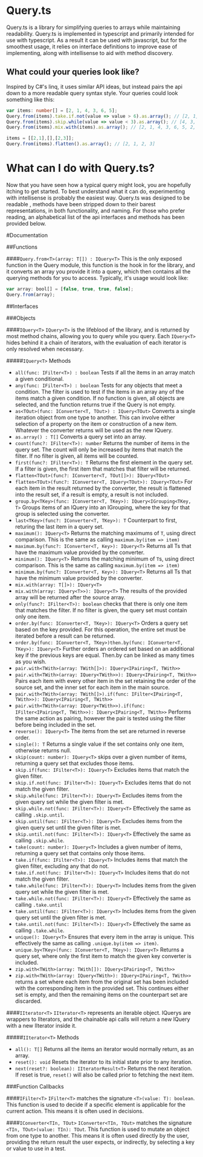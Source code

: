 # Query.ts
Query.ts is a library for simplifying queries to arrays while maintaining readability.
Query.ts is implemented in typescript and primarily intended for use with typescript. As a result it can be used with javascript, but for the smoothest usage, it relies on interface definitions to improve ease of implementing, along with intellisense to aid with method discovery.

## What could your queries look like?
Inspired by C#'s linq, it uses similar API ideas, but instead pairs the api down to a more readable query syntax style. Your queries could look something like this:
```typescript
var items: number[] = [2, 1, 4, 3, 6, 5];
Query.from(items).take.if.not(value => value > 6).as.array(); // [2, 1, 4, 3, 5]
Query.from(items).skip.while(value => value < 3).as.array(); // [4, 3, 6, 5]
Query.from(items).mix.with(items).as.array(); // [2, 1, 4, 3, 6, 5, 2, 1, 4, 3, 6, 5]

items = [[2,1],[],[2,3]];
Query.from(items).flatten().as.array(); // [2, 1, 2, 3]
```

# What can I do with Query.ts?
Now that you have seen how a typical query might look, you are hopefully itching to get started. To best understand what it can do, experimenting with intellisense is probably the easiest way. Query.ts was designed to be readable , methods have been stripped down to their barest representations, in both functionality, and naming. For those who prefer reading, an alphabetical list of the api interfaces and methods has been provided below.

#Documentation

##Functions

####```Query.from<T>(array: T[]) : IQuery<T>```
This is the only exposed function in the Query module, this function is the hook in for the library, and it converts an array you provide it into a query, which then contains all the querying methods for you to access. Typically, it's usage would look like:
```typescript
var array: bool[] = [false, true, true, false];
Query.from(array);
```
##Interfaces

###Objects

####```IQuery<T>```
```IQuery<T>``` is the lifeblood of the library, and is returned by most method chains, allowing you to query while you query. Each ```IQuery<T>``` hides behind it a chain of iterators, with the evaluation of each iterator is only resolved when necessary.

#####```IQuery<T>``` Methods
- ```all(func: IFilter<T>) : boolean``` Tests if all the items in an array match a given conditional.
- ```any(func: IFilter<T>) : boolean``` Tests for any objects that meet a condition. The filter is used to test if the items in an array any of the items match a given condition. If no function is given, all objects are selected, and the function returns true if the Query is not empty.
- ```as<TOut>(func: IConverter<T, TOut>) : IQuery<TOut>``` Converts a single iteration object from one type to another. This can involve either selection of a property on the item or construction of a new item. Whatever the converter returns will be used as the new IQuery.
- ```as.array() : T[]``` Converts a query set into an array.
- ```count(func?: IFilter<T>): number``` Returns the number of items in the query set. The count will only be increased by items that match the filter. If no filter is given, all items will be counted.
- ```first(func?: IFilter<T>): T``` Returns the first element in the query set. If a filter is given, the first item that matches that filter will be returned.
- ```flatten<TOut>(func?: IConverter<T, TOut[]>): IQuery<TOut>```
- ```flatten<TOut>(func?: IConverter<T, IQuery<TOut>): IQuery<TOut>``` For each item in the result returned by the converter, the result is flattened into the result set, if a result is empty, a result is not included.
- ```group.by<TKey>(func: IConverter<T, TKey>): IQuery<IGrouping<TKey, T>``` Groups items of an IQuery into an IGrouping, where the key for that group is selected using the converter.
- ```last<TKey>(func?: IConverter<T, TKey>): T``` Counterpart to first, returing the last item in a query set.
- ```maximum(): IQuery<T>``` Returns the matching maximums of ```T```, using direct comparison. This is the same as calling ```maximum.by(item => item)```
- ```maximum.by(func?: IConverter<T, Key>): IQuery<T>``` Returns all Ts that have the maximum value provided by the converter.
- ```minimum(): IQuery<T>``` Returns the matching minimum of ```T```s, using direct comparison. This is the same as calling ```maximum.by(item => item)```
- ```minimum.by(func?: IConverter<T, Key>): IQuery<T>``` Returns all Ts that have the minimum value provided by the converter.
- ```mix.with(array: T[]>): IQuery<T>```
- ```mix.with(array: IQuery<T>>): IQuery<T>``` The results of the provided array will be returned after the source array.
- ```only(func?: IFilter<T>): boolean``` checks that there is only one item that matches the filter. If no filter is given, the query set must contain only one item.
- ```order.by(func: IConverter<T, TKey>): IQuery<T>``` Orders a query set based on the key provided. For this operation, the entire set must be iterated before a result can be returned.
- ```order.by(func: IConverter<T, TKey>)then.by(func: IConverter<T, TKey>): IQuery<T>``` Further orders an ordered set based on an additional key if the previous keys are equal. Then.by can be linked as many times as you wish.
- ```pair.with<TWith>(array: TWith[]>): IQuery<IPairing<T, TWith>>```
- ```pair.with<TWith>(array: IQuery<TWith>>): IQuery<IPairing<T, TWith>>``` Pairs each item with every other item in the set retaining the order of the source set, and the inner set for each item in the main source.
- ```pair.with<TWith>(array: TWith[]>).if(func: IFilter<IPairing<T, TWith>>): IQuery<IPairing<T, TWith>>```
- ```pair.with<TWith>(array: IQuery<TWith>>).if(func: IFilter<IPairing<T, TWith>>): IQuery<IPairing<T, TWith>>``` Performs the same action as pairing, however the pair is tested using the filter before being included in the set.
- ```reverse(): IQuery<T>``` The items from the set are returned in reverse order.
- ```single(): T``` Returns a single value if the set contains only one item, otherwise returns null.
- ```skip(count: number): IQuery<T>``` skips over a given number of items, returning a query set that excludes those items.
- ```skip.if(func: IFilter<T>): IQuery<T>``` Excludes items that match the given filter.
- ```skip.if.not(func: IFilter<T>): IQuery<T>``` Excludes items that do not match the given filter.
- ```skip.while(func: IFilter<T>): IQuery<T>``` Excludes items from the given query set while the given filter is met.
- ```skip.while.not(func: IFilter<T>): IQuery<T>``` Effectively the same as calling ```.skip.until```.
- ```skip.until(func: IFilter<T>): IQuery<T>``` Excludes items from the given query set until the given filter is met.
- ```skip.until.not(func: IFilter<T>): IQuery<T>``` Effectively the same as calling ```.skip.while```.
- ```take(count: number): IQuery<T>``` Includes a given number of items, returning a query set that contains only those items.
- ```take.if(func: IFilter<T>): IQuery<T>``` Includes items that match the given filter, excluding any that do not.
- ```take.if.not(func: IFilter<T>): IQuery<T>``` Includes items that do not match the given filter.
- ```take.while(func: IFilter<T>): IQuery<T>``` Includes items from the given query set while the given filter is met.
- ```take.while.not(func: IFilter<T>): IQuery<T>``` Effectively the same as calling ```.take.until```
- ```take.until(func: IFilter<T>): IQuery<T>``` Includes items from the given query set until the given filter is met.
- ```take.until.not(func: IFilter<T>): IQuery<T>``` Effectively the same as calling ```.take.while```.
- ```unique(): IQuery<T>``` Ensures that every item in the array is unique. This effectively the same as calling ```.unique.by(item => item)```.
- ```unique.by<TKey>(func: IConverter<T, TKey>): IQuery<T>``` Returns a query set, where only the first item to match the given key converter is included.
- ```zip.with<TWith>(array: TWith[]): IQuery<IPairing<T, TWith>>```
- ```zip.with<TWith>(array: IQuery<TWith>): IQuery<IPairing<T, TWith>>``` returns a set where each item from the original set has been included with the corresponding item in the provided set. This continues either set is empty, and then the remaining items on the counterpart set are discarded.

####```IIterator<T>```
```IIterator<T>``` represents an iterable object. IQuerys are wrappers to IIterators, and the chainable api calls will return a new IQuery with a new IIterator inside it.

#####```IIterator<T>``` Methods
- ```all(): T[]``` Returns all the items an iterator would normally return, as an array.
- ```reset(): void``` Resets the iterator to its initial state prior to any iteration.
- ```next(reset?: boolean): IIteratorResult<T>``` Returns the next iteration. If reset is true, ```reset()``` will also be called prior to fetching the next item.

###Function Callbacks

####```IFilter<T>```
```IFilter<T>``` matches the signature ```<T>(value: T): boolean```. This function is used to decide if a specific element is applicable for the current action. This means it is often used in decisions.

####```IConverter<TIn, TOut>```
```IConverter<TIn, TOut>``` matches the signature ```<TIn, TOut>(value: TIn): TOut```. This function is used to mutate an object from one type to another. This means it is often used directly by the user, providing the return result the user expects, or indirectly, by selecting a key or value to use in a test.
